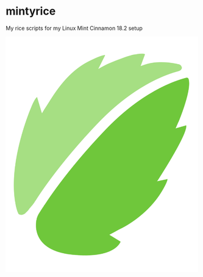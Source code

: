 # mintyrice
My rice scripts for my Linux Mint Cinnamon 18.2 setup

![Minty Rice](./minty_rice_logo.png)
